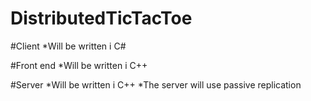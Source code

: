# DistributedTicTacToe

  #Client
  *Will be written i C#
  
  #Front end
  *Will be written i C++
  
  #Server
  *Will be written i C++
  *The server will use passive replication
